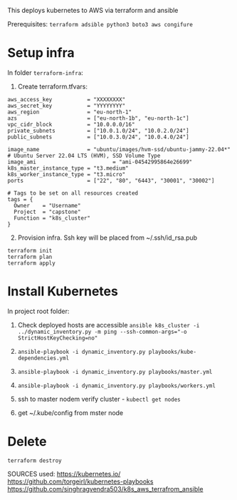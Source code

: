 This deploys kubernetes to AWS via terraform and ansible

Prerequisites:
`terraform
adsible
python3
boto3
aws congifure`

# Setup infra

In folder `terraform-infra`:
1. Create  terraform.tfvars:

```
aws_access_key           = "XXXXXXXX"
aws_secret_key           = "YYYYYYYY"
aws_region               = "eu-north-1"
azs                      = ["eu-north-1b", "eu-north-1c"]
vpc_cidr_block           = "10.0.0.0/16"
private_subnets          = ["10.0.1.0/24", "10.0.2.0/24"]
public_subnets           = ["10.0.3.0/24", "10.0.4.0/24"]

image_name               = "ubuntu/images/hvm-ssd/ubuntu-jammy-22.04*"  # Ubuntu Server 22.04 LTS (HVM), SSD Volume Type
image_ami				         = "ami-04542995864e26699"
k8s_master_instance_type = "t3.medium"
k8s_worker_instance_type = "t3.micro"
ports                    = ["22", "80", "6443", "30001", "30002"]

# Tags to be set on all resources created
tags = {
  Owner    = "Username"
  Project  = "capstone"
  Function = "k8s_cluster"
}
```

2. Provision infra. Ssh key will be placed from ~/.ssh/id_rsa.pub
```
terraform init
terraform plan
terraform apply
```

# Install Kubernetes
In project root folder:
1. Check deployed hosts are accessible
```ansible k8s_cluster -i ../dynamic_inventory.py -m ping --ssh-common-args="-o StrictHostKeyChecking=no"```

2. `ansible-playbook -i dynamic_inventory.py playbooks/kube-dependencies.yml`
3. `ansible-playbook -i dynamic_inventory.py playbooks/master.yml`
4. `ansible-playbook -i dynamic_inventory.py playbooks/workers.yml`
5. ssh to master nodem verify cluster - `kubectl get nodes`
6. get ~/.kube/config from mster node


# Delete
`terraform destroy`



SOURCES used:
https://kubernetes.io/
https://github.com/torgeirl/kubernetes-playbooks
https://github.com/singhragvendra503/k8s_aws_terrafrom_ansible
